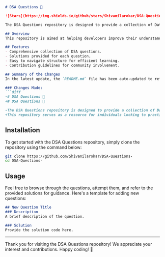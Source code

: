 ```markdown
# DSA Questions 📖

![Stars](https://img.shields.io/github/stars/Shivanilarokar/DSA-Questions-) ![Forks](https://img.shields.io/github/forks/Shivanilarokar/DSA-Questions-)

The DSA Questions repository is designed to provide a collection of Data Structures and Algorithms (DSA) questions to help you enhance your coding skills and prepare for technical interviews. This repository serves as a resource for individuals looking to practice and refine their DSA knowledge. It includes a variety of questions, solutions, and guidance to aid in your learning journey.

## Overview
This repository is aimed at helping developers improve their understanding of Data Structures and Algorithms through practical coding problems. Happy coding! 🎉

## Features
- Comprehensive collection of DSA questions.
- Solutions provided for each question.
- Easy to navigate structure for efficient learning.
- Contribution guidelines for community involvement.

## Summary of the Changes
In the latest update, the `README.md` file has been auto-updated to reflect the following changes:

### Changes Made:
```diff
-# DSA Questions 📖
+# DSA Questions 📜

-The DSA Questions repository is designed to provide a collection of Data Structures and Algorithms (DSA) questions to help you enhance your coding skills and prepare for technical interviews.
+This repository serves as a resource for individuals looking to practice and refine their DSA knowledge. It includes a variety of questions, solutions, and guidance to aid in your learning journey.
```

## Installation
To get started with the DSA Questions repository, simply clone the repository using the command below:
```bash
git clone https://github.com/Shivanilarokar/DSA-Questions-
cd DSA-Questions-
```

## Usage
Feel free to browse through the questions, attempt them, and refer to the provided solutions for guidance. Here's a template for adding new questions:

```markdown
## New Question Title
### Description
A brief description of the question.

### Solution
Provide the solution code here.
```

---

Thank you for visiting the DSA Questions repository! We appreciate your interest and contributions. Happy coding! 🎉
```